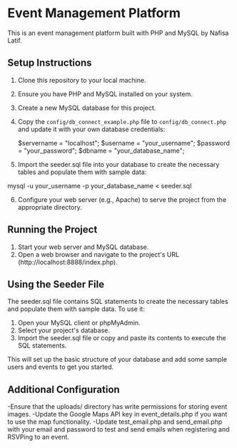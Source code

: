 # Event Management Platform
This is an event management platform built with PHP and MySQL by Nafisa Latif.

## Setup Instructions

1. Clone this repository to your local machine.
2. Ensure you have PHP and MySQL installed on your system.
3. Create a new MySQL database for this project.
4. Copy the `config/db_connect_example.php` file to `config/db_connect.php` and update it with your own database credentials:

   $servername = "localhost";
   $username = "your_username";
   $password = "your_password";
   $dbname = "your_database_name";

5. Import the seeder.sql file into your database to create the necessary tables and populate them with sample data:

mysql -u your_username -p your_database_name < seeder.sql

6. Configure your web server (e.g., Apache) to serve the project from the appropriate directory.


## Running the Project

1. Start your web server and MySQL database.
2. Open a web browser and navigate to the project's URL (http://localhost:8888/index.php).

## Using the Seeder File

The seeder.sql file contains SQL statements to create the necessary tables and populate them with sample data. To use it:
1. Open your MySQL client or phpMyAdmin.
2. Select your project's database.
3. Import the seeder.sql file or copy and paste its contents to execute the SQL statements.

This will set up the basic structure of your database and add some sample users and events to get you started.


## Additional Configuration
-Ensure that the uploads/ directory has write permissions for storing event images.
-Update the Google Maps API key in event_details.php if you want to use the map functionality.
-Update test_email.php and send_email.php with your email and password to test and send emails when registering and RSVPing to an event.